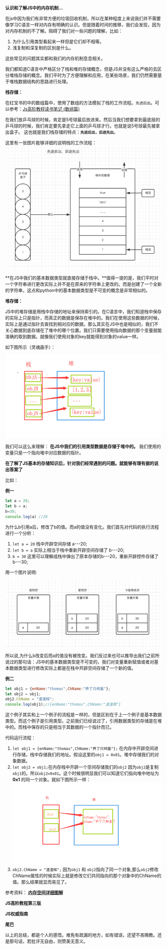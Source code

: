 **认识和了解JS中的内存机制...**

在js中因为我们有非常方便的垃圾回收机制，所以在某种程度上来说我们并不需要像学习C语言一样对内存有明确的认识。但是随着时间的推移，我们会发现，因为对内存机制的不了解。阻碍了我们对一些问题的理解，比如：

1. 为什么引用类型看起来一样但是它们却不相等。
2. 浅复制和深复制的区别是什么。


这些常见的问题其实都和我们的内存机制息息相关。

我们都知道C语言中严格区分了栈和堆的存储概念，但是JS并没有这么严格的去区分堆栈存储的概念。我们平时为了方便理解和应用，在某些场景，我们仍然需要基于堆栈数据结构的思路进行处理。

**栈存储：**

在红宝书的中的数组篇中，使用了数组的方法模拟了栈的工作流程。`先进后出`。可以参考：[Js高阶教程读书笔记 (数组篇)](https://lmxyjy.github.io/JS%E9%AB%98%E9%98%B6%E6%95%99%E7%A8%8B%E8%AF%BB%E4%B9%A6%E7%AC%94%E8%AE%B0-(%E6%95%B0%E7%BB%84%E7%AF%87)/)

在我们放乒乓球的时候，肯定是5号球最后放进来。然后当我们想要拿到最底层的乒乓球的时候，我们肯定要先拿走它上面的乒乓球才行。也就是说5号球最先被拿出盒子。 这也就是我们栈存储的特点：**`先进后出，后进先出`**。

这里有一张图片能够详细的说明栈的工作流程：
![栈的工作流程](../assets/img/sheap/1.png)

**在JS中我们的基本数据类型就直接存储于栈中。**值得一提的是，我们平时对一个字符串进行更改实际上并不是在原来的字符串上更改的。而是创建了一个全新的字符串，这点和python中的基本数据类型是不可变的概念是非常相似的。

**堆存储：**

JS中的堆存储是用栈中存储的地址来保持索引的。在C语言中，我们知道栈中保存的实际上只是指针，而真正的数据是保存在堆中的。我们在使用这些数据的时候，实际上是通过指针去查找到相对应的数据。那么其实在JS中也是相似的，我们不关心数据到底存储在了堆中的哪个位置。我们只需要使用指向数据的那个变量就能准确的取到数据。就像我们使用对象的key就能得到对象的value一样。

如下图所示（灵魂画手）：

![堆的工作流程](../assets/img/sheap/2.png)

我们可以这么来理解： **在JS中我们的引用类型数据是存储于堆中的。** 我们使用的变量只是一个指向堆中对应数据的指针。

**在了解了JS基本的存储知识后，针对我们经常遇到的问题。就能够有理有据的说出答案了**

比如：

**例一**

````js
let a = 20;
let b = a;
b=30;
console.log(a) //20
````
为什么b引用a后，修改了b的值。而a的值没有变化。我们首先对代码的执行流程进行一个分析：

1. `let a = 20` 栈中开辟空间存储 a---20;
2. `let b = a` 实际上相当于栈中重新开辟空间存储了 b---20;
3. `b = 30` 这里可以理解成栈中弹出了原本存储的b---20，重新开辟控件存储了b---30;

用一个图片说明:

![代码对比](../assets/img/sheap/3.png)

所以说,为什么b改变后而a的值没有被改变。我们反过来也可以推导出我们之前所说过的那句话：JS中的基本数据类型是不可变的，我们对变量重新赋值或者对基本数据类型进行修改实际上都是在栈中开辟空间存储了一个新的值。

**例二**
````js
let obj1 = {enName:"thomas",ChName:"养了只柯基"};
let obj2 = obj1;
obj2.ChName = "渣渣辉";
console.log(obj1);//{enName:"thomas",ChName:"渣渣辉"}
````
这个例子其实和上一个例子的流程是一样的，但是区别在于上一个例子是基本数据类型。而这个例子是引用类型。之前我们已经说过了，引用数据类型的存储是在堆中的。而栈中保存的只是相当于其数据的一个指针而已。

代码运行流程：
1. `let obj1 = {enName:"thomas",ChName:"养了只柯基"};` 在内存中开辟空间进行存储，栈中存储我们的地址。假设这里的`obj1 = 0x01`。堆中存储我们的对象数据。
2. `let obj2 = obj1;`在内存栈中开辟一个空间存储我们的`obj2` 因为`obj2`是复制`obj1`的。所以`obj2=0x01`。这个时候很明显我们可以知道它们指向堆中地址为 **0x1** 的同一个对象。就如下图所示一样：
![代码对比](../assets/img/sheap/4.png)
3. `obj2.ChName = "渣渣辉";` 因为`obj1` 和 `obj2`指向了同一个对象,那么`obj2`修改ChName属性的时候实际上就是修改它们共同指向的那个对象中的ChName的值。那么结果就显而易见了。

参考资料：
[**内存空间详细图解**](https://mp.weixin.qq.com/s?__biz=MzI4NjE3MzQzNg==&mid=2649865899&idx=1&sn=78a092708828a61ac1c99388e9f7d998&scene=19#wechat_redirect)

**JS高阶教程第三版**

**JS权威指南**

**尾巴**

以上的总结，都是个人的感悟。难免有疏漏的地方，如有错误，还望不吝赐教。还是那句话，若批评无自由，则赞美无意义。


